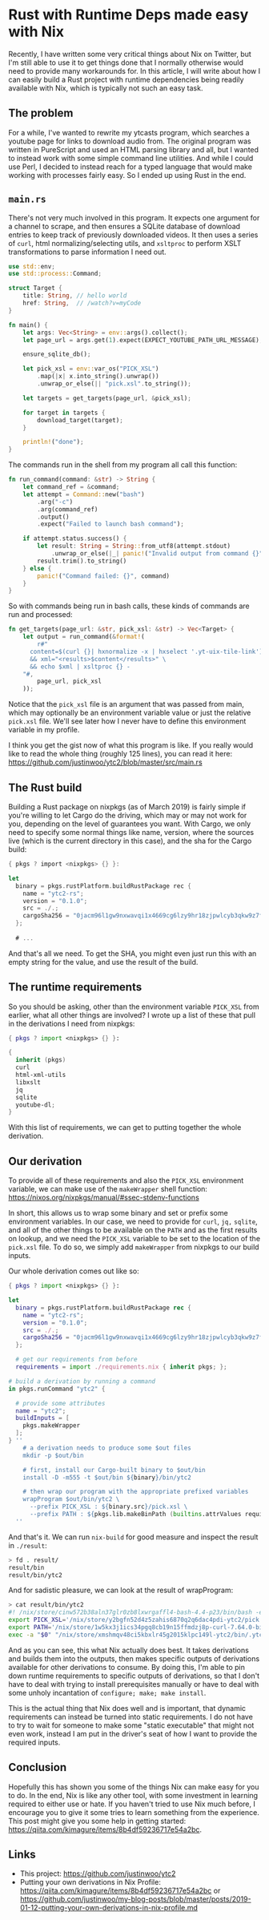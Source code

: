 # Rust with Runtime Deps made easy with Nix

Recently, I have written some very critical things about Nix on Twitter, but I'm still able to use it to get things done that I normally otherwise would need to provide many workarounds for. In this article, I will write about how I can easily build a Rust project with runtime dependencies being readily available with Nix, which is typically not such an easy task.

## The problem

For a while, I've wanted to rewrite my ytcasts program, which searches a youtube page for links to download audio from. The original program was written in PureScript and used an HTML parsing library and all, but I wanted to instead work with some simple command line utilities. And while I could use Perl, I decided to instead reach for a typed language that would make working with processes fairly easy. So I ended up using Rust in the end.

## `main.rs`

There's not very much involved in this program. It expects one argument for a channel to scrape, and then ensures a SQLite database of download entries to keep track of previously downloaded videos. It then uses a series of `curl`, html normalizing/selecting utils, and `xsltproc` to perform XSLT transformations to parse information I need out.

```rust
use std::env;
use std::process::Command;

struct Target {
    title: String, // hello world
    href: String,  // /watch?v=myCode
}

fn main() {
    let args: Vec<String> = env::args().collect();
    let page_url = args.get(1).expect(EXPECT_YOUTUBE_PATH_URL_MESSAGE);

    ensure_sqlite_db();

    let pick_xsl = env::var_os("PICK_XSL")
        .map(|x| x.into_string().unwrap())
        .unwrap_or_else(|| "pick.xsl".to_string());

    let targets = get_targets(page_url, &pick_xsl);

    for target in targets {
        download_target(target);
    }

    println!("done");
}
```

The commands run in the shell from my program all call this function:

```rust
fn run_command(command: &str) -> String {
    let command_ref = &command;
    let attempt = Command::new("bash")
        .arg("-c")
        .arg(command_ref)
        .output()
        .expect("Failed to launch bash command");

    if attempt.status.success() {
        let result: String = String::from_utf8(attempt.stdout)
            .unwrap_or_else(|_| panic!("Invalid output from command {}", command));
        result.trim().to_string()
    } else {
        panic!("Command failed: {}", command)
    }
}
```

So with commands being run in bash calls, these kinds of commands are run and processed:

```rust
fn get_targets(page_url: &str, pick_xsl: &str) -> Vec<Target> {
    let output = run_command(&format!(
        r#"
      content=$(curl {}| hxnormalize -x | hxselect '.yt-uix-tile-link') \
      && xml="<results>$content</results>" \
      && echo $xml | xsltproc {} -
    "#,
        page_url, pick_xsl
    ));
```

Notice that the `pick_xsl` file is an argument that was passed from main, which may optionally be an environment variable value or just the relative `pick.xsl` file. We'll see later how I never have to define this environment variable in my profile.

I think you get the gist now of what this program is like. If you really would like to read the whole thing (roughly 125 lines), you can read it here: <https://github.com/justinwoo/ytc2/blob/master/src/main.rs>

## The Rust build

Building a Rust package on nixpkgs (as of March 2019) is fairly simple if you're willing to let Cargo do the driving, which may or may not work for you, depending on the level of guarantees you want. With Cargo, we only need to specify some normal things like name, version, where the sources live (which is the current directory in this case), and the sha for the Cargo build:

```rust
{ pkgs ? import <nixpkgs> {} }:

let
  binary = pkgs.rustPlatform.buildRustPackage rec {
    name = "ytc2-rs";
    version = "0.1.0";
    src = ./.;
    cargoSha256 = "0jacm96l1gw9nxwavqi1x4669cg6lzy9hr18zjpwlcyb3qkw9z7f";
  };
  
  # ...
```

And that's all we need. To get the SHA, you might even just run this with an empty string for the value, and use the result of the build.

## The runtime requirements

So you should be asking, other than the environment variable `PICK_XSL` from earlier, what all other things are involved? I wrote up a list of these that pull in the derivations I need from nixpkgs:

```nix
{ pkgs ? import <nixpkgs> {} }:

{
  inherit (pkgs)
  curl
  html-xml-utils
  libxslt
  jq
  sqlite
  youtube-dl;
}
```

With this list of requirements, we can get to putting together the whole derivation.

## Our derivation

To provide all of these requirements and also the `PICK_XSL` environment variable, we can make use of the `makeWrapper` shell function: <https://nixos.org/nixpkgs/manual/#ssec-stdenv-functions>

In short, this allows us to wrap some binary and set or prefix some environment variables. In our case, we need to provide for `curl`, `jq,` `sqlite`, and all of the other things to be available on the `PATH` and as the first results on lookup, and we need the `PICK_XSL` variable to be set to the location of the `pick.xsl` file. To do so, we simply add `makeWrapper` from nixpkgs to our build inputs.

Our whole derivation comes out like so:

```nix
{ pkgs ? import <nixpkgs> {} }:

let
  binary = pkgs.rustPlatform.buildRustPackage rec {
    name = "ytc2-rs";
    version = "0.1.0";
    src = ./.;
    cargoSha256 = "0jacm96l1gw9nxwavqi1x4669cg6lzy9hr18zjpwlcyb3qkw9z7f";
  };

  # get our requirements from before
  requirements = import ./requirements.nix { inherit pkgs; };

# build a derivation by running a command
in pkgs.runCommand "ytc2" {

  # provide some attributes
  name = "ytc2";
  buildInputs = [
    pkgs.makeWrapper
  ];
} ''
    # a derivation needs to produce some $out files
    mkdir -p $out/bin

    # first, install our Cargo-built binary to $out/bin
    install -D -m555 -t $out/bin ${binary}/bin/ytc2

    # then wrap our program with the appropriate prefixed variables
    wrapProgram $out/bin/ytc2 \
      --prefix PICK_XSL : ${binary.src}/pick.xsl \
      --prefix PATH : ${pkgs.lib.makeBinPath (builtins.attrValues requirements)}
  ''
```

And that's it. We can run `nix-build` for good measure and inspect the result in `./result`:

```bash
> fd . result/
result/bin
result/bin/ytc2
```

And for sadistic pleasure, we can look at the result of wrapProgram:

```bash
> cat result/bin/ytc2
#! /nix/store/cinw572b38aln37glr0zb8lxwrgaffl4-bash-4.4-p23/bin/bash -e
export PICK_XSL='/nix/store/y2bgfn52d4z5zahis6870q2q6dac4pdi-ytc2/pick.xsl'${PICK_XSL:+':'}$PICK_XSL
export PATH='/nix/store/1w5kx3j1ics34pgq8cb19n15ffmdzj8p-curl-7.64.0-bin/bin:/nix/store/k92xpgznnmhzdb16arwgh41igi0j92ms-html-xml-utils-7.7/bin:/nix/store/7fj1faysp1lrfiwp5af5gdqj4kqgcs29-jq-1.6-bin/bin:/nix/store/ss50s80lf1bwhxcmjjl3dgycmgpqp7yp-libxslt-1.1.33-bin/bin:/nix/store/lma5my05iidygwc00dlk1g8s40b4vd64-sqlite-3.26.0-bin/bin:/nix/store/bcx9h1nq35iaqg4agsvldryqgcrmrgva-python3.7-youtube-dl-2019.03.01/bin'${PATH:+':'}$PATH
exec -a "$0" "/nix/store/xmshmqv48ci5kbxlr45g2015klpc149l-ytc2/bin/.ytc2-wrapped"  "${extraFlagsArray[@]}" "$@"
```

And as you can see, this what Nix actually does best. It takes derivations and builds them into the outputs, then makes specific outputs of derivations available for other derivations to consume. By doing this, I'm able to pin down runtime requirements to specific outputs of derivations, so that I don't have to deal with trying to install prerequisites manually or have to deal with some unholy incantation of `configure; make; make install`.

This is the actual thing that Nix does well and is important, that dynamic requirements can instead be turned into static requirements. I do not have to try to wait for someone to make some "static executable" that might not even work, instead I am put in the driver's seat of how I want to provide the required inputs.

## Conclusion

Hopefully this has shown you some of the things Nix can make easy for you to do. In the end, Nix is like any other tool, with some investment in learning required to either use or hate. If you haven't tried to use Nix much before, I encourage you to give it some tries to learn something from the experience. This post might give you some help in getting started: <https://qiita.com/kimagure/items/8b4df59236717e54a2bc>.

## Links

* This project: <https://github.com/justinwoo/ytc2>
* Putting your own derivations in Nix Profile: <https://qiita.com/kimagure/items/8b4df59236717e54a2bc> or <https://github.com/justinwoo/my-blog-posts/blob/master/posts/2019-01-12-putting-your-own-derivations-in-nix-profile.md>
